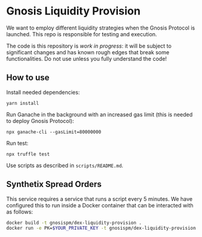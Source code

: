 # Gnosis Liquidity Provision

We want to employ different liquidity strategies when the Gnosis Protocol is launched.
This repo is responsible for testing and execution.

The code is this repository is *work in progress*: it will be subject to significant changes and has known rough edges that break some functionalities.
Do not use unless you fully understand the code!

## How to use

Install needed dependencies:

```
yarn install
```

Run Ganache in the background with an increased gas limit (this is needed to deploy Gnosis Protocol):

```
npx ganache-cli --gasLimit=80000000
```

Run test:
```
npx truffle test
```

Use scripts as described in `scripts/README.md`.

## Synthetix Spread Orders

This service requires a service that runs a script every 5 minutes. We have configured this to run inside a Docker container that can be interacted with as follows:

```sh
docker build -t gnosispm/dex-liquidity-provision .
docker run -e PK=$YOUR_PRIVATE_KEY -t gnosispm/dex-liquidity-provision:latest "truffle exec scripts/synthetix/facilitate_trade.js --network rinkeby"
```
